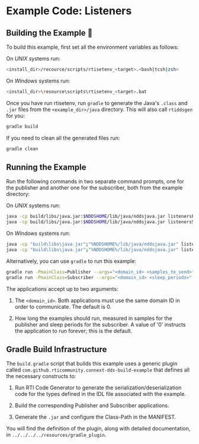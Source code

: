 # Example Code: Listeners

## Building the Example :wrench:

To build this example, first set all the environment variables as follows:

On *UNIX* systems run:

```sh
<install_dir>/recource/scripts/rtisetenv_<target>.<bash|tcsh|zsh>
```

On *Windows* systems run:

```sh
<install_dir>\resource\scripts\rtisetenv_<target>.bat
```

Once you have run rtisetenv, run `gradle` to generate the Java's `.class`
and `.jar` files from the `<example_dir>/java` directory. This will also call
`rtiddsgen` for you:

```sh
gradle build
```

If you need to clean all the generated files run:

```sh
gradle clean
```

## Running the Example

Run the following commands in two separate command prompts, one for the
publisher and another one for the subscriber, both from the example directory:

On *UNIX* systems run:

```sh
java -cp build/libs/java.jar:$NDDSHOME/lib/java/nddsjava.jar listenersPublisher <domain_id> <samples_to_send>
java -cp build/libs/java.jar:$NDDSHOME/lib/java/nddsjava.jar listenersSubscriber <domain_id> <sleep_periods>
```

On *Windows* systems run:

```sh
java -cp "build\libs\java.jar";"%NDDSHOME%/lib/java/nddsjava.jar" listenersPublisher <domain_id> <samples_to_send>
java -cp "build\libs\java.jar";"%NDDSHOME%/lib/java/nddsjava.jar" listenersSubscriber <domain_id> <sleep_periods>
```

Alternatively, you can use `gradle` to run this example:

```sh
gradle run -PmainClass=Publisher --args="<domain_id> <samples_to_send>"
gradle run -PmainClass=Subscriber --args="<domain_id> <sleep_periods>"
```

The applications accept up to two arguments:

1.  The `<domain_id>`. Both applications must use the same domain ID in order to
communicate. The default is 0.

2.  How long the examples should run, measured in samples for the publisher
and sleep periods for the subscriber. A value of '0' instructs the application
to run forever; this is the default.

## Gradle Build Infrastructure

The `build.gradle` script that builds this example uses a generic plugin called
`com.github.rticommunity.connext-dds-build-example` that defines all the
necessary constructs to:

1.  Run RTI Code Generator to generate the serialization/deserialization code
for the types defined in the IDL file associated with the example.

2.  Build the corresponding Publisher and Subscriber applications.

3.  Generate the `.jar` and configure the Class-Path in the MANIFEST.

You will find the definition of the plugin, along with detailed
documentation, in `../../../../resources/gradle_plugin`.
